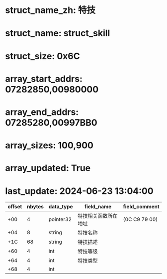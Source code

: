 # struct_name_zh: 特技
# struct_name: struct_skill
# struct_size: 0x6C
# array_start_addrs: 07282850,00980000
# array_end_addrs: 07285280,00997BB0
# array_sizes: 100,900
# array_updated: True
# last_update: 2024-06-23 13:04:00

| offset | nbytes | data_type | field_name           | field_comment |
| ------ | ------ | --------- | -------------------- | ------------- |
| +00    | 4      | pointer32 | 特技相关函数所在地址 | (0C C9 79 00) |
| +04    | 8      | string    | 特技名称             |               |
| +1C    | 68     | string    | 特技描述             |               |
| +60    | 4      | int       | 特技等级             |               |
| +64    | 4      | int       | 特技类型             |               |
| +68    | 4      | int       |                      |               |
